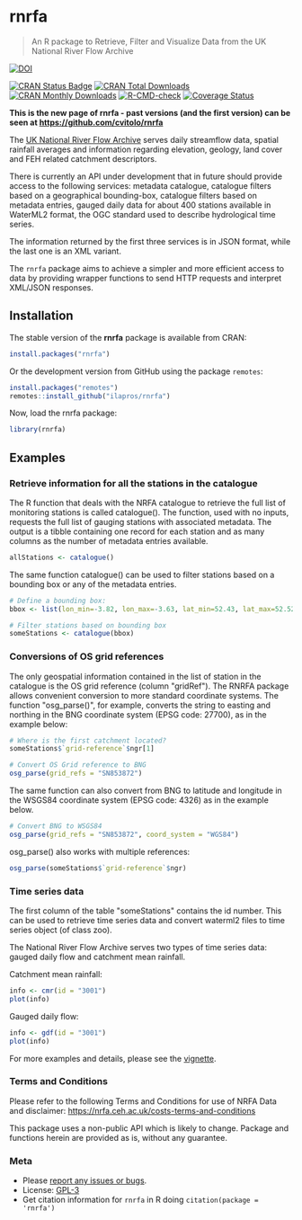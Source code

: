 # rnrfa
> An R package to Retrieve, Filter and Visualize Data from the UK National River Flow Archive

[![DOI](https://zenodo.org/badge/DOI/10.5281/zenodo.593201.svg)](https://doi.org/10.5281/zenodo.593201)

[![CRAN Status Badge](http://www.r-pkg.org/badges/version/rnrfa)](https://cran.r-project.org/package=rnrfa)
[![CRAN Total Downloads](http://cranlogs.r-pkg.org/badges/grand-total/rnrfa)](https://cran.r-project.org/package=rnrfa)
[![CRAN Monthly Downloads](http://cranlogs.r-pkg.org/badges/rnrfa)](https://cran.r-project.org/package=rnrfa)
[![R-CMD-check](https://github.com/ilapros/rnrfa/workflows/R-CMD-check/badge.svg)](https://github.com/ilapros/rnrfa/actions)
[![Coverage Status](https://codecov.io/github/ilapros/rnrfa/graph/badge.svg)](https://app.codecov.io/github/ilapros/rnrfa?branch=master)

**This is the new page of rnrfa - past versions (and the first version) can be seen at https://github.com/cvitolo/rnrfa**

The [UK National River Flow Archive](https://nrfa.ceh.ac.uk/) serves daily streamflow data, spatial rainfall averages and information regarding elevation, geology, land cover and FEH related catchment descriptors.

There is currently an API under development that in future should provide access to the following services: metadata catalogue, catalogue filters based on a geographical bounding-box, catalogue filters based on metadata entries, gauged daily data for about 400 stations available in WaterML2 format, the OGC standard used to describe hydrological time series.

The information returned by the first three services is in JSON format, while the last one is an XML variant.

The `rnrfa` package aims to achieve a simpler and more efficient access to data by providing wrapper functions to send HTTP requests and interpret XML/JSON responses.

## Installation

The stable version of the **rnrfa** package is available from CRAN:

``` r
install.packages("rnrfa")
```

Or the development version from GitHub using the package `remotes`:

``` r
install.packages("remotes")
remotes::install_github("ilapros/rnrfa")
```

Now, load the rnrfa package:

``` r
library(rnrfa)
```

## Examples

### Retrieve information for all the stations in the catalogue

The R function that deals with the NRFA catalogue to retrieve the full list of monitoring stations is called catalogue(). The function, used with no inputs, requests the full list of gauging stations with associated metadata. The output is a tibble containing one record for each station and as many columns as the number of metadata entries available.

``` r
allStations <- catalogue()
```

The same function catalogue() can be used to filter stations based on a bounding box or any of the metadata entries.

``` r
# Define a bounding box:
bbox <- list(lon_min=-3.82, lon_max=-3.63, lat_min=52.43, lat_max=52.52)

# Filter stations based on bounding box
someStations <- catalogue(bbox)
```

### Conversions of OS grid references

The only geospatial information contained in the list of station in the catalogue is the OS grid reference (column "gridRef"). The RNRFA package allows convenient conversion to more standard coordinate systems. The function "osg\_parse()", for example, converts the string to easting and northing in the BNG coordinate system (EPSG code: 27700), as in the example below:

``` r
# Where is the first catchment located?
someStations$`grid-reference`$ngr[1]

# Convert OS Grid reference to BNG
osg_parse(grid_refs = "SN853872")
```

The same function can also convert from BNG to latitude and longitude in the WSGS84 coordinate system (EPSG code: 4326) as in the example below.

``` r
# Convert BNG to WSGS84
osg_parse(grid_refs = "SN853872", coord_system = "WGS84")
```

osg\_parse() also works with multiple references:

``` r
osg_parse(someStations$`grid-reference`$ngr)
```

### Time series data

The first column of the table "someStations" contains the id number. This can be used to retrieve time series data and convert waterml2 files to time series object (of class zoo).

The National River Flow Archive serves two types of time series data: gauged daily flow and catchment mean rainfall.

Catchment mean rainfall:

``` r
info <- cmr(id = "3001")
plot(info)
```

Gauged daily flow:

``` r
info <- gdf(id = "3001")
plot(info)
```

For more examples and details, please see the [vignette](https://github.com/ilapros/rnrfa/blob/master/vignettes/rnrfa-vignette.Rmd).

### Terms and Conditions

Please refer to the following Terms and Conditions for use of NRFA Data and disclaimer: <https://nrfa.ceh.ac.uk/costs-terms-and-conditions>

This package uses a non-public API which is likely to change. Package and functions herein are provided as is, without any guarantee.

### Meta

-   Please [report any issues or bugs](https://github.com/ilapros/rnrfa/issues).
-   License: [GPL-3](https://opensource.org/license/gpl-3-0)
-   Get citation information for `rnrfa` in R doing `citation(package = 'rnrfa')`

